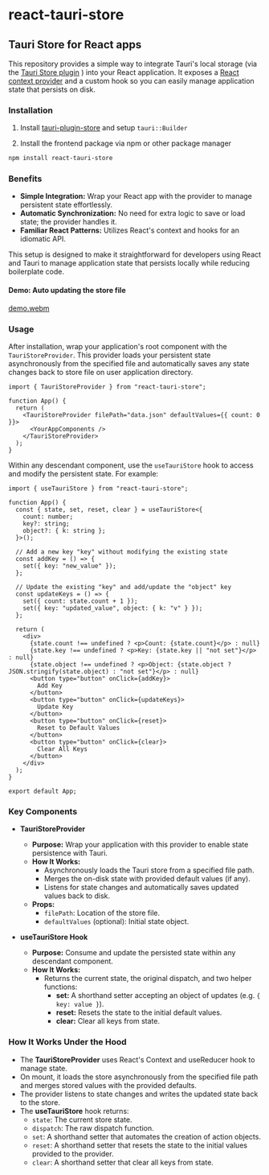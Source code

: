 # react-tauri-store

## Tauri Store for React apps

This repository provides a simple way to integrate Tauri's local storage (via the [Tauri Store plugin](https://v2.tauri.app/plugin/store/) ) into your React application. It exposes a [React context provider](https://react.dev/reference/react/createContext#provider) and a custom hook so you can easily manage application state that persists on disk.

### Installation

1. Install [tauri-plugin-store](https://github.com/tauri-apps/tauri-plugin-store) and setup `tauri::Builder`

2. Install the frontend package via npm or other package manager

```bash
npm install react-tauri-store
```

### Benefits

- **Simple Integration:** Wrap your React app with the provider to manage persistent state effortlessly.
- **Automatic Synchronization:** No need for extra logic to save or load state; the provider handles it.
- **Familiar React Patterns:** Utilizes React's context and hooks for an idiomatic API.

This setup is designed to make it straightforward for developers using React and Tauri to manage application state that persists locally while reducing boilerplate code.

#### Demo: Auto updating the store file

[demo.webm](https://github.com/user-attachments/assets/39318071-d6e6-45ae-97ac-c0eb5d010801)

### Usage

After installation, wrap your application's root component with the `TauriStoreProvider`. This provider loads your persistent state asynchronously from the specified file and automatically saves any state changes back to store file on user application directory.

```tsx
import { TauriStoreProvider } from "react-tauri-store";

function App() {
  return (
    <TauriStoreProvider filePath="data.json" defaultValues={{ count: 0 }}>
      <YourAppComponents />
    </TauriStoreProvider>
  );
}
```

Within any descendant component, use the `useTauriStore` hook to access and modify the persistent state. For example:

```tsx
import { useTauriStore } from "react-tauri-store";

function App() {
  const { state, set, reset, clear } = useTauriStore<{
    count: number;
    key?: string;
    object?: { k: string };
  }>();

  // Add a new key "key" without modifying the existing state
  const addKey = () => {
    set({ key: "new_value" });
  };

  // Update the existing "key" and add/update the "object" key
  const updateKeys = () => {
    set({ count: state.count + 1 });
    set({ key: "updated_value", object: { k: "v" } });
  };

  return (
    <div>
      {state.count !== undefined ? <p>Count: {state.count}</p> : null}
      {state.key !== undefined ? <p>Key: {state.key || "not set"}</p> : null}
      {state.object !== undefined ? <p>Object: {state.object ? JSON.stringify(state.object) : "not set"}</p> : null}
      <button type="button" onClick={addKey}>
        Add Key
      </button>
      <button type="button" onClick={updateKeys}>
        Update Key
      </button>
      <button type="button" onClick={reset}>
        Reset to Default Values
      </button>
      <button type="button" onClick={clear}>
        Clear All Keys
      </button>
    </div>
  );
}

export default App;
```

### Key Components

- **TauriStoreProvider**

  - **Purpose:** Wrap your application with this provider to enable state persistence with Tauri.
  - **How It Works:**
    - Asynchronously loads the Tauri store from a specified file path.
    - Merges the on-disk state with provided default values (if any).
    - Listens for state changes and automatically saves updated values back to disk.
  - **Props:**
    - `filePath`: Location of the store file.
    - `defaultValues` (optional): Initial state object.

- **useTauriStore Hook**

  - **Purpose:** Consume and update the persisted state within any descendant component.
  - **How It Works:**
    - Returns the current state, the original dispatch, and two helper functions:
      - **set:** A shorthand setter accepting an object of updates (e.g. `{ key: value }`).
      - **reset:** Resets the state to the initial default values.
      - **clear:** Clear all keys from state.

### How It Works Under the Hood

- The **TauriStoreProvider** uses React's Context and useReducer hook to manage state.
- On mount, it loads the store asynchronously from the specified file path and merges stored values with the provided defaults.
- The provider listens to state changes and writes the updated state back to the store.
- The **useTauriStore** hook returns:
  - `state`: The current store state.
  - `dispatch`: The raw dispatch function.
  - `set`: A shorthand setter that automates the creation of action objects.
  - `reset`: A shorthand setter that resets the state to the initial values provided to the provider.
  - `clear`: A shorthand setter that clear all keys from state.
